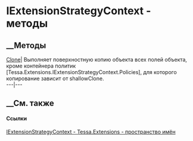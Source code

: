 # IExtensionStrategyContext - методы
##  __Методы
[Clone](M_Tessa_Extensions_IExtensionStrategyContext_Clone.htm)|  Выполняет
поверхностную копию объекта всех полей объекта, кроме контейнера политик
[Tessa.Extensions.IExtensionStrategyContext.Policies], для которого
копирование зависит от shallowClone.  
---|---  
## __См. также
#### Ссылки
[IExtensionStrategyContext -
](T_Tessa_Extensions_IExtensionStrategyContext.htm)
[Tessa.Extensions - пространство имён](N_Tessa_Extensions.htm)
